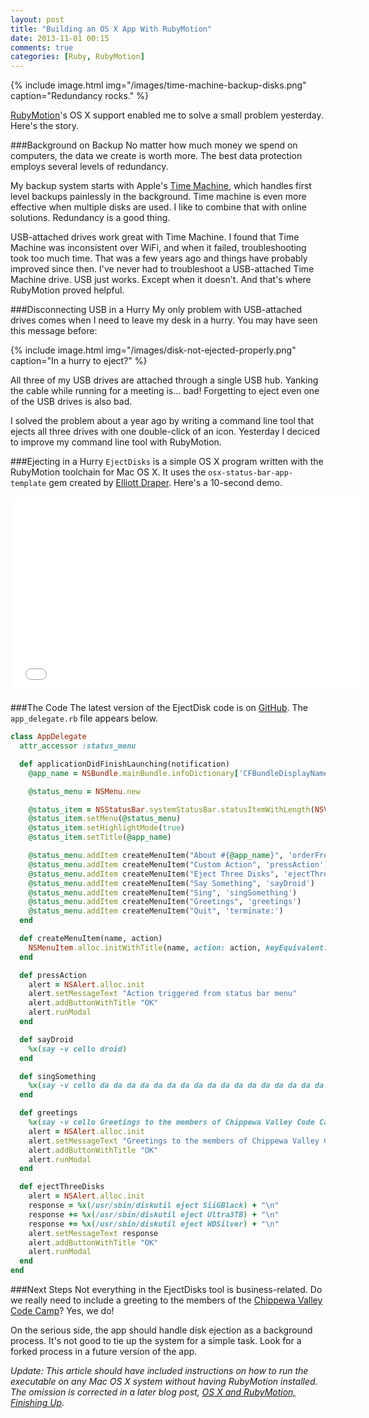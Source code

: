 ```yaml
---
layout: post
title: "Building an OS X App With RubyMotion"
date: 2013-11-01 00:15
comments: true
categories: [Ruby, RubyMotion]
---
```

{% include image.html img="/images/time-machine-backup-disks.png" caption="Redundancy rocks." %} 

[RubyMotion](/blog/2012/10/29/building-ios-apps-with-ruby-motion/)'s OS X support enabled me to solve a small problem yesterday.  Here's the story.

###Background on Backup
No matter how much money we spend on computers, the data we create is worth more. The best data protection employs several levels of redundancy.

My backup system starts with Apple's [Time Machine](http://www.apple.com/findouthow/mac/#timemachinebasics), which handles first level backups painlessly in the background. Time machine is even more effective when multiple disks are used. I like to combine that with online solutions. Redundancy is a good thing.

USB-attached drives work great with Time Machine. I found that Time Machine was inconsistent over WiFi, and when it failed, troubleshooting took too much time. That was a few years ago and things have probably improved since then. I've never had to troubleshoot a USB-attached Time Machine drive. USB just works. Except when it doesn't. And that's where RubyMotion proved helpful.
<!--more-->
###Disconnecting USB in a Hurry
My only problem with USB-attached drives comes when I need to leave my desk in a hurry. You may have seen this message before:

{% include image.html img="/images/disk-not-ejected-properly.png" caption="In a hurry to eject?" %} 

All three of my USB drives are attached through a single USB hub. Yanking the cable while running for a meeting is… bad! Forgetting to eject even one of the USB drives is also bad.

I solved the problem about a year ago by writing a command line tool that ejects all three drives with one double-click of an icon. Yesterday I deciced to improve my command line tool with RubyMotion.

###Ejecting in a Hurry
`EjectDisks` is a simple OS X program written with the RubyMotion toolchain for Mac OS X. It uses the `osx-status-bar-app-template` gem created by [Elliott Draper](https://github.com/kickcode/osx-status-bar-app-template). Here's a 10-second demo.

<center><iframe name="eject-disks-osx" src="//player.vimeo.com/video/78349497" width="560" height="315" frameborder="0" webkitallowfullscreen mozallowfullscreen allowfullscreen></iframe></center>

###The Code
The latest version of the EjectDisk code is on [GitHub](https://github.com/RayHightower/EjectDisks). The `app_delegate.rb` file appears below.

```ruby
class AppDelegate
  attr_accessor :status_menu

  def applicationDidFinishLaunching(notification)
    @app_name = NSBundle.mainBundle.infoDictionary['CFBundleDisplayName']

    @status_menu = NSMenu.new

    @status_item = NSStatusBar.systemStatusBar.statusItemWithLength(NSVariableStatusItemLength).init
    @status_item.setMenu(@status_menu)
    @status_item.setHighlightMode(true)
    @status_item.setTitle(@app_name)

    @status_menu.addItem createMenuItem("About #{@app_name}", 'orderFrontStandardAboutPanel:')
    @status_menu.addItem createMenuItem("Custom Action", 'pressAction')
    @status_menu.addItem createMenuItem("Eject Three Disks", 'ejectThreeDisks')
    @status_menu.addItem createMenuItem("Say Something", 'sayDroid')
    @status_menu.addItem createMenuItem("Sing", 'singSomething')
    @status_menu.addItem createMenuItem("Greetings", 'greetings')
    @status_menu.addItem createMenuItem("Quit", 'terminate:')
  end

  def createMenuItem(name, action)
    NSMenuItem.alloc.initWithTitle(name, action: action, keyEquivalent: '')
  end

  def pressAction
    alert = NSAlert.alloc.init
    alert.setMessageText "Action triggered from status bar menu"
    alert.addButtonWithTitle "OK"
    alert.runModal
  end

  def sayDroid
    %x(say -v cello droid)
  end

  def singSomething
    %x(say -v cello da da da da da da da da da da da da da da da da da da da da da da da da da da)
  end

  def greetings
    %x(say -v cello Greetings to the members of Chippewa Valley Code Camp &)
    alert = NSAlert.alloc.init
    alert.setMessageText "Greetings to the members of Chippewa Valley Code Camp!"
    alert.addButtonWithTitle "OK"
    alert.runModal
  end

  def ejectThreeDisks
    alert = NSAlert.alloc.init
    response = %x(/usr/sbin/diskutil eject SiiGBlack) + "\n"
    response += %x(/usr/sbin/diskutil eject Ultra3TB) + "\n"
    response += %x(/usr/sbin/diskutil eject WDSilver) + "\n"
    alert.setMessageText response
    alert.addButtonWithTitle "OK"
    alert.runModal
  end
end
```

###Next Steps
Not everything in the EjectDisks tool is business-related. Do we really need to include a greeting to the members of the [Chippewa Valley Code Camp](http://chippewavalleycodecamp.com/)?  Yes, we do!

On the serious side, the app should handle disk ejection as a background process. It's not good to tie up the system for a simple task. Look for a forked process in a future version of the app.

_Update: This article should have included instructions on how to run the executable on any Mac OS X system without having RubyMotion installed. The omission is corrected in a later blog post, [OS X and RubyMotion, Finishing Up](/blog/2013/11/11/os-x-and-rubymotion-finishing-up/)._
